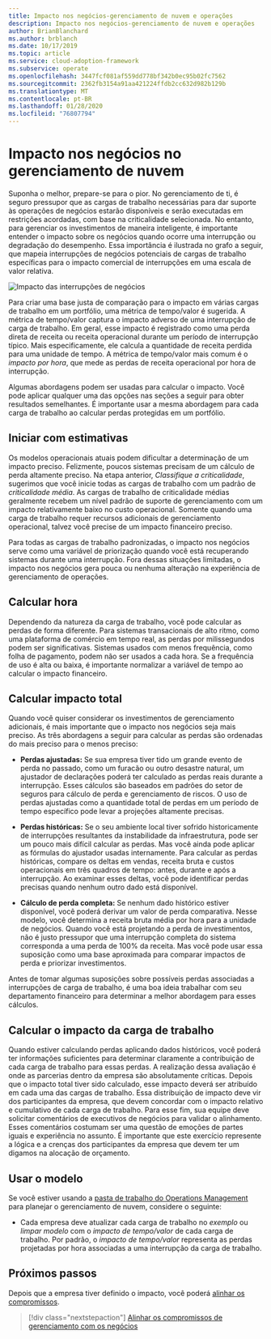 ```yaml
---
title: Impacto nos negócios-gerenciamento de nuvem e operações
description: Impacto nos negócios-gerenciamento de nuvem e operações
author: BrianBlanchard
ms.author: brblanch
ms.date: 10/17/2019
ms.topic: article
ms.service: cloud-adoption-framework
ms.subservice: operate
ms.openlocfilehash: 3447fcf081af559dd778bf342b0ec95b02fc7562
ms.sourcegitcommit: 2362fb3154a91aa421224ffdb2cc632d982b129b
ms.translationtype: MT
ms.contentlocale: pt-BR
ms.lasthandoff: 01/28/2020
ms.locfileid: "76807794"
---
```

# <a name="business-impact-in-cloud-management"></a>Impacto nos negócios no gerenciamento de nuvem

Suponha o melhor, prepare-se para o pior. No gerenciamento de ti, é seguro pressupor que as cargas de trabalho necessárias para dar suporte às operações de negócios estarão disponíveis e serão executadas em restrições acordadas, com base na criticalidade selecionada. No entanto, para gerenciar os investimentos de maneira inteligente, é importante entender o impacto sobre os negócios quando ocorre uma interrupção ou degradação do desempenho. Essa importância é ilustrada no grafo a seguir, que mapeia interrupções de negócios potenciais de cargas de trabalho específicas para o impacto comercial de interrupções em uma escala de valor relativa.

![Impacto das interrupções de negócios](../../_images/manage/time-value-impact.png)

Para criar uma base justa de comparação para o impacto em várias cargas de trabalho em um portfólio, uma métrica de tempo/valor é sugerida. A métrica de tempo/valor captura o impacto adverso de uma interrupção de carga de trabalho. Em geral, esse impacto é registrado como uma perda direta de receita ou receita operacional durante um período de interrupção típico. Mais especificamente, ele calcula a quantidade de receita perdida para uma unidade de tempo. A métrica de tempo/valor mais comum é o *impacto por hora*, que mede as perdas de receita operacional por hora de interrupção.

Algumas abordagens podem ser usadas para calcular o impacto. Você pode aplicar qualquer uma das opções nas seções a seguir para obter resultados semelhantes. É importante usar a mesma abordagem para cada carga de trabalho ao calcular perdas protegidas em um portfólio.

## <a name="start-with-estimates"></a>Iniciar com estimativas

Os modelos operacionais atuais podem dificultar a determinação de um impacto preciso. Felizmente, poucos sistemas precisam de um cálculo de perda altamente preciso. Na etapa anterior, *Classifique a criticalidade*, sugerimos que você inicie todas as cargas de trabalho com um padrão de *criticalidade média*. As cargas de trabalho de criticalidade médias geralmente recebem um nível padrão de suporte de gerenciamento com um impacto relativamente baixo no custo operacional. Somente quando uma carga de trabalho requer recursos adicionais de gerenciamento operacional, talvez você precise de um impacto financeiro preciso.

Para todas as cargas de trabalho padronizadas, o impacto nos negócios serve como uma variável de priorização quando você está recuperando sistemas durante uma interrupção. Fora dessas situações limitadas, o impacto nos negócios gera pouca ou nenhuma alteração na experiência de gerenciamento de operações.

## <a name="calculate-time"></a>Calcular hora

Dependendo da natureza da carga de trabalho, você pode calcular as perdas de forma diferente. Para sistemas transacionais de alto ritmo, como uma plataforma de comércio em tempo real, as perdas por milissegundos podem ser significativas. Sistemas usados com menos frequência, como folha de pagamento, podem não ser usados a cada hora. Se a frequência de uso é alta ou baixa, é importante normalizar a variável de tempo ao calcular o impacto financeiro.

## <a name="calculate-total-impact"></a>Calcular impacto total

Quando você quiser considerar os investimentos de gerenciamento adicionais, é mais importante que o impacto nos negócios seja mais preciso. As três abordagens a seguir para calcular as perdas são ordenadas do mais preciso para o menos preciso:

- **Perdas ajustadas:** Se sua empresa tiver tido um grande evento de perda no passado, como um furacão ou outro desastre natural, um ajustador de declarações poderá ter calculado as perdas reais durante a interrupção. Esses cálculos são baseados em padrões do setor de seguros para cálculo de perda e gerenciamento de riscos. O uso de perdas ajustadas como a quantidade total de perdas em um período de tempo específico pode levar a projeções altamente precisas.

- **Perdas históricas:** Se o seu ambiente local tiver sofrido historicamente de interrupções resultantes da instabilidade da infraestrutura, pode ser um pouco mais difícil calcular as perdas. Mas você ainda pode aplicar as fórmulas do ajustador usadas internamente. Para calcular as perdas históricas, compare os deltas em vendas, receita bruta e custos operacionais em três quadros de tempo: antes, durante e após a interrupção. Ao examinar esses deltas, você pode identificar perdas precisas quando nenhum outro dado está disponível.

- **Cálculo de perda completa:** Se nenhum dado histórico estiver disponível, você poderá derivar um valor de perda comparativa. Nesse modelo, você determina a receita bruta média por hora para a unidade de negócios. Quando você está projetando a perda de investimentos, não é justo pressupor que uma interrupção completa do sistema corresponda a uma perda de 100% da receita. Mas você pode usar essa suposição como uma base aproximada para comparar impactos de perda e priorizar investimentos.

Antes de tomar algumas suposições sobre possíveis perdas associadas a interrupções de carga de trabalho, é uma boa ideia trabalhar com seu departamento financeiro para determinar a melhor abordagem para esses cálculos.

## <a name="calculate-workload-impact"></a>Calcular o impacto da carga de trabalho

Quando estiver calculando perdas aplicando dados históricos, você poderá ter informações suficientes para determinar claramente a contribuição de cada carga de trabalho para essas perdas. A realização dessa avaliação é onde as parcerias dentro da empresa são absolutamente críticas. Depois que o impacto total tiver sido calculado, esse impacto deverá ser atribuído em cada uma das cargas de trabalho. Essa distribuição de impacto deve vir dos participantes da empresa, que devem concordar com o impacto relativo e cumulativo de cada carga de trabalho. Para esse fim, sua equipe deve solicitar comentários de executivos de negócios para validar o alinhamento. Esses comentários costumam ser uma questão de emoções de partes iguais e experiência no assunto. É importante que este exercício represente a lógica e a crenças dos participantes da empresa que devem ter um digamos na alocação de orçamento.

## <a name="use-the-template"></a>Usar o modelo

Se você estiver usando a [pasta de trabalho do Operations Management](https://raw.githubusercontent.com/microsoft/CloudAdoptionFramework/master/manage/opsmanagementworkbook.xlsx) para planejar o gerenciamento de nuvem, considere o seguinte:

- Cada empresa deve atualizar cada carga de trabalho no *exemplo* ou *limpar modelo* com o *impacto de tempo/valor* de cada carga de trabalho. Por padrão, o *impacto de tempo/valor* representa as perdas projetadas por hora associadas a uma interrupção da carga de trabalho.

## <a name="next-steps"></a>Próximos passos

Depois que a empresa tiver definido o impacto, você poderá [alinhar os compromissos](./commitment.md).

> [!div class="nextstepaction"]
> [Alinhar os compromissos de gerenciamento com os negócios](./commitment.md)
